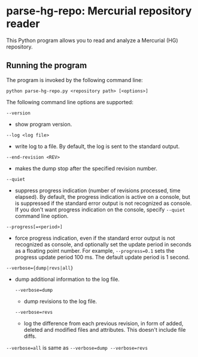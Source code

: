 # parse-hg-repo: Mercurial repository reader

This Python program allows you to read and analyze a Mercurial (HG) repository.

Running the program
-------------------

The program is invoked by the following command line:

`python parse-hg-repo.py <repository path> [<options>]`

The following command line options are supported:

`--version`
- show program version.

`--log <log file>`
- write log to a file. By default, the log is sent to the standard output.

`--end-revision <REV>`
- makes the dump stop after the specified revision number.

`--quiet`
- suppress progress indication (number of revisions processed, time elapsed).
By default, the progress indication is active on a console,
but is suppressed if the standard error output is not recognized as console.
If you don't want progress indication on the console, specify `--quiet` command line option.

`--progress[=<period>]`
- force progress indication, even if the standard error output is not recognized as console,
and optionally set the update period in seconds as a floating point number.
For example, `--progress=0.1` sets the progress update period 100 ms.
The default update period is 1 second.

`--verbose={dump|revs|all}`
- dump additional information to the log file.

	`--verbose=dump`
	- dump revisions to the log file.

	`--verbose=revs`
	- log the difference from each previous revision, in form of added, deleted and modified files and attributes.
This doesn't include file diffs.

`--verbose=all` is same as `--verbose=dump --verbose=revs`
